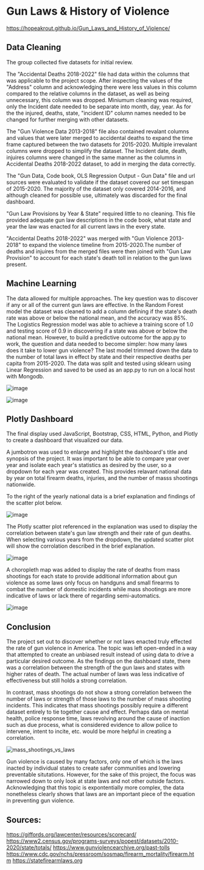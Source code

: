 # Gun Laws & History of Violence

https://hopeakrout.github.io/Gun_Laws_and_History_of_Violence/

## Data Cleaning

The group collected five datasets for initial review.

The "Accidental Deaths 2018-2022" file had data within the columns that was applicable to the project scope. After inspecting the values of the "Address" column and acknowledging there were less values in this column compared to the relative columns in the dataset, as well as being unnecessary, this column was dropped. Miniumum cleaning was required, only the Incident date needed to be separate into month, day, year. As for the the injured, deaths, state, "incident ID" column names needed to be changed for further merging with other datasets.

The "Gun Violence Data 2013-2018" file also contained revalant columns and values that were later merged to accidental deaths to expand the time frame captured between the two datasets for 2015-2020. Multiple irrevalant columns were dropped to simplify the dataset. The Incident date, death, injuires columns were changed in the same manner as the columns in Accidental Deaths 2018-2022 dataset, to add in merging the data correctly.

The "Gun Data, Code book, OLS Regression Output - Gun Data" file and url sources were evaluated to validate if the dataset covered our set timespan of 2015-2020. The majority of the dataset only covered 2014-2016, and although cleaned for possible use, ultimately was discarded for the final dashboard. 

"Gun Law Provisions by Year & State" required little to no cleaning. This file provided adequate gun law descriptions in the code book, what state and year the law was enacted for all current laws in the every state.  

"Accidental Deaths 2018-2022" was merged with "Gun Violence 2013-2018" to expand the violence timeline from 2015-2020.The number of deaths and injuires from the merged files were then joined with "Gun Law Provision" to account for each state's death toll in relation to the gun laws present. 

## Machine Learning

The data allowed for multiple approaches.  The key question was to discover if any or all of the current gun laws are effective.  In the Random Forest model the dataset was cleaned to add a column defining if the state's death rate was above or below the national mean, and the accuracy was 85%.  The Logistics Regression model was able to achieve a training score of 1.0 and testing score of 0.9 in discovering if a state was above or below the national mean.  However, to build a predictive outcome for the app.py to work, the question and data needed to become simpler: how many laws does it take to lower gun violence?  The last model trimmed down the data to the number of total laws in effect by state and their respective deaths per capita from 2015-2020.  The data was split and tested using sklearn using Linear Regression and saved to be used as an app.py to run on a local host with Mongodb.

![image](https://user-images.githubusercontent.com/107294123/202929710-0ecabca6-8ddd-4c0d-b40c-5f46de430958.png)

![image](https://user-images.githubusercontent.com/107294123/202929742-50b33679-6626-48fa-a7b4-b7ad65ed1c00.png)


## Plotly Dashboard

The final display used JavaScript, Bootstrap, CSS, HTML, Python, and Plotly to create a dashboard that visualized our data.

A jumbotron was used to enlarge and highlight the dashboard's title and synopsis of the project.  It was important to be able to compare year over year and isolate each year's statistics as desired by the user, so a dropdown for each year was created.  This provides relavant national data by year on total firearm deaths, injuries, and the number of masss shootings nationwide.  

To the right of the yearly national data is a brief explanation and findings of the scatter plot below.

![image](https://user-images.githubusercontent.com/107294123/202929869-18043e3a-f159-41b8-93c5-af0de70881d5.png)


The Plotly scatter plot referenced in the explanation was used to display the correlation between state's gun law strength and their rate of gun deaths.  When selecting various years from the dropdown, the updated scatter plot will show the corrolation described in the brief explanation.

![image](https://user-images.githubusercontent.com/107294123/202930313-002c94fc-40b8-4439-980a-40ad9ad7ce4d.png)


A choropleth map was added to display the rate of deaths from mass shootings for each state to provide additional information about gun violence as some laws only focus on handguns and small firearms to combat the number of domestic incidents while mass shootings are more indicative of laws or lack there of regarding semi-automatics.

![image](https://user-images.githubusercontent.com/107294123/202930372-d7155dc0-484a-4156-ae05-cc666f9c8f2e.png)


## Conclusion

The project set out to discover whether or not laws enacted truly effected the rate of gun violence in America.  The topic was left open-ended in a way that attempted to create an unbiased result instead of using data to drive a particular desired outcome.  As the findings on the dashboard state, there was a correlation between the strength of the gun laws and states with higher rates of death.  The actual number of laws was less indicative of effectiveness but still holds a strong correlation.

In contrast, mass shootings do not show a strong correlation between the number of laws or strength of those laws to the number of mass shooting incidents.  This indicates that mass shootings possibly require a different dataset entirely to tie together cause and effect.  Perhaps data on mental health, police response time, laws revolving around the cause of inaction such as due process, what is considered evidence to allow police to intervene, intent to incite, etc. would be more helpful in creating a correlation.

![mass_shootings_vs_laws](https://user-images.githubusercontent.com/107223650/202931636-ecd846af-9574-45f7-b6f2-129236354b35.png)

Gun violence is caused by many factors, only one of which is the laws inacted by individual states to create safer communities and lowering preventable situtations.  However, for the sake of this project, the focus was narrowed down to only look at state laws and not other outside factors.  Acknowledging that this topic is expontentially more complex, the data nonetheless clearly shows that laws are an important piece of the equation in preventing gun violence.

## Sources:

https://giffords.org/lawcenter/resources/scorecard/
https://www2.census.gov/programs-surveys/popest/datasets/2010-2020/state/totals/
https://www.gunviolencearchive.org/past-tolls
https://www.cdc.gov/nchs/pressroom/sosmap/firearm_mortality/firearm.htm
https://statefirearmlaws.org
